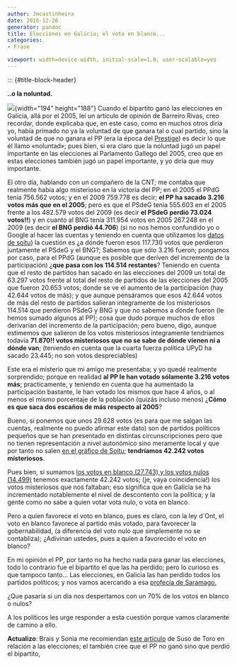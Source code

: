 ```yaml
---
author: Jmcastinheira
date: 2016-12-26
generator: pandoc
title: Elecciones en Galicia; el voto en blanco...
categories:
- Frase

viewport: width=device-width, initial-scale=1.0, user-scalable=yes
---
```


::: {#title-block-header}

**..o la noluntad.**

![](http://benjumea.files.wordpress.com/2008/05/urna3.jpg){width="194"
height="188"} Cuando el bipartito ganó las elecciones en Galicia, allá
por el 2005, leí un artículo de opinión de Barreiro Rivas, creo
recordar, donde explicaba que, en este caso, como en muchos otros diría
yo, había primado no ya la voluntad de que ganara tal o cual partido,
sino la voluntad de que no ganara el PP (era la época del
[Prestige](http://gl.wikipedia.org/wiki/Prestige)) es decir lo que él
llamo «noluntad»; pues bien, si era claro que la noluntad jugó un papel
importante en las elecciones al Parlamento Gallego del 2005, creo que en
estas elecciones también jugó un papel importante, y yo diría que muy
importante.

El otro día, hablando con un compañero de la CNT; me contaba que
realmente había algo misterioso en la victoria del PP; en el 2005 el
PPdG tenía 756.562 votos; y en el 2009 759.778 es decir; **el PP ha
sacado 3.216 votos más que en el 2005**; pero es que el PSdeG tenia
555.603 en el 2005 frente a los 482.579 votos del 2009 (es decir **el
PSdeG perdió 73.024 votos!!**) y en cuanto al BNG tenía 311.954 votos en
2005 267.248 en el 2009 (es decir **el BNG perdió 44.706**) (si no nos
hemos confundido yo o Google al hacer las cuentas y teniendo en cuenta
que utilizamos los [datos de
soitu](http://entelequia.bligoo.com/content/view/456499/Frase_celebre_elecciones_y_otras_historias.html))
la cuestión es ¿a dónde fueron esos 117.730 votos que perdieron
juntamente el PSdeG y el BNG?; Sabemos que sólo 3.216 fueron; pongamos
por caso, para el PPdG (aunque es posible que deriven del incremento de
la participación) ¿**que pasa con los 114.514 restantes**? Teniendo en
cuenta que el resto de partidos han sacado en las elecciones del 2009 un
total de 63.297 votos frente al total del resto de partidos de las
elecciones del 2005 que fueron 20.653 votos; donde se ve el aumento de
la participación (hay 42.644 votos de más); y que aunque pensáramos que
esos 42.644 votos de más del resto de partidos salieran integramente de
los misteriosos 114.514 que perdieron PSdeG y BNG y que no sabemos a
dónde fueron (le hemos sumado algunos al PP); cosa que dudo porque
muchos de ellos derivarían del incremento de la participación; pero
bueno, digo, aunque estimemos que salieron de los votos misteriosos
integramente tendríamos todavía **71.870!! votos misteriosos que no se
sabe de dónde vienen ni a dónde van**; (teniendo en cuenta que la cuarta
fuerza política UPyD ha sacado 23.445; no son votos despreciables)

Este era el misterio que mi amigo me presentaba; y yo quedé realmente
sorprendido; porque en realidad **al PP le han votado sólamente 3.216
votos más**; practicamente, y teniendo en cuenta que ha aumentado la
participación bastante, le han votado los mismos que hace 4 años, o al
menos el mismo porcentaje de la población (quizás incluso menos) ¿**Cómo
es que saca dos escaños de más respecto al 2005**?

Bueno, si ponemos que unos 29.628 votos (es para que me salgan las
cuentas, realmente no puedo afirmar este dato) son de partidos políticos
pequeños que se han presentado en distintas circunscripciones pero que
no tienen representación a nivel autonómico sino meramente local y que
por tanto no salen [en el gráfico de
Soitu](http://entelequia.bligoo.com/content/view/456499/Frase_celebre_elecciones_y_otras_historias.html);
**tendríamos 42.242 votos misteriosos**.

Pues bien, si sumamos [los votos en blanco (27.743) y los votos nulos
(14.499)](http://www.espaexterior.com/?&numero=609&accion=noticia&seccion=Emigracion&noticia=146161)
tenemos exactamente 42.242 votos; (je, vaya coincidencia!) los votos
misteriosos que nos faltaban; eso significa que en Galicia se ha
incrementado notablemente el nivel de descontento con la política; y la
gente como no sabe a quien votar vota nulo, o vota en blanco.

Pero a quien favorece el voto en blanco, pues es claro, con la ley
d´Ont, el voto en blanco favorece al partido más votado, para favorecer
la gobernabilidad, (a diferencia del voto nulo que simplemente no se
contabliza); ¿Adivinan ustedes, pues a quíen a favorecido el voto en
blanco?

En mi opinión el PP, por tanto no ha hecho nada para ganar las
elecciones, todo lo contrario fue el bipartito el que las ha perdido;
pero lo curioso es que tampoco tanto... Las elecciones, en Galicia las
han perdido todos los partidos políticos; y nos vamos acercando a esa
[profecía de
Saramago.](http://www.reforma-politica.com.ar/rp/noticias.php?page=noticia-578)

¿Que pasaría si un día nos despertamos con un 70% de los votos en blanco
o nulos?

A los políticos les urge responder a esta cuestión porque vamos
claramente de camino a ello.

**Actualizo**: Brais y Sonia me recomiendan [este
artículo](http://www.elpais.com/articulo/espana/Victoria/inmerecida/derrota/merecida/elpepuesp/20090302elpepinac_22/Tes)
de Suso de Toro en relación a las elecciones; el también cree que el PP
no ganó sino que perdió el bipartito,
